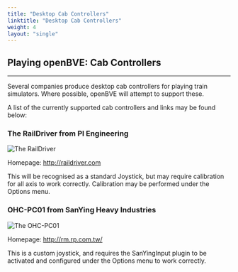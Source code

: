 ```yaml
---
title: "Desktop Cab Controllers"
linktitle: "Desktop Cab Controllers"
weight: 4
layout: "single"
---
```


## Playing openBVE: Cab Controllers

------

Several companies produce desktop cab controllers for playing train simulators. 
Where possible, openBVE will attempt to support these.

A list of the currently supported cab controllers and links may be found below:

### The RailDriver from PI Engineering

<img src="/images/rd.desktop.home.jpg" class="img-fluid" alt="The RailDriver">

Homepage:
<a href="http://raildriver.com/">http://raildriver.com</a>

This will be recognised as a standard Joystick, but may require calibration for all axis to work correctly.
Calibration may be performed under the Options menu.

### OHC-PC01 from SanYing Heavy Industries

<img src="/images/OHC-PC01.jpg" class="img-fluid" alt="The OHC-PC01">

Homepage:
<a href="http://rm.rp.com.tw/">http://rm.rp.com.tw/</a>

This is a custom joystick, and requires the SanYingInput plugin to be activated and configured under the Options menu to work correctly.